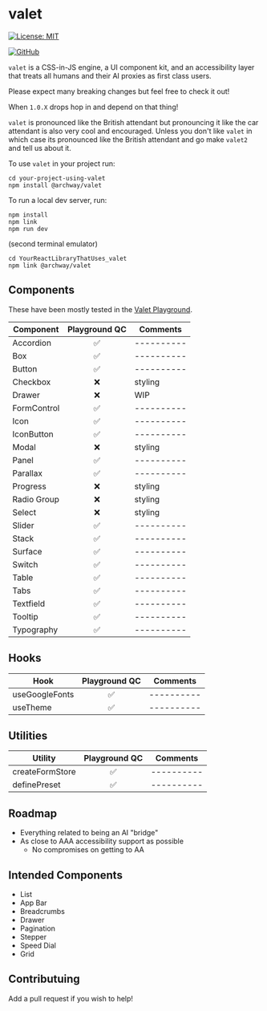 # valet

[![License: MIT](https://img.shields.io/badge/License-MIT-yellow.svg)](https://opensource.org/licenses/MIT)

[![GitHub](https://img.shields.io/badge/GitHub-valet-181717?logo=github&logoColor=white)](https://github.com/off-court-creations/valet)

`valet` is a CSS-in-JS engine, a UI component kit, and an accessibility layer that treats all humans and their AI proxies as first class users.

Please expect many breaking changes but feel free to check it out!

When `1.0.X` drops hop in and depend on that thing!

`valet` is pronounced like the British attendant but pronouncing it like the car attendant is also very cool and encouraged.
Unless you don't like `valet` in which case its pronounced like the British attendant and go make `valet2` and tell us about it.

To use `valet` in your project run:

```shell
cd your-project-using-valet
npm install @archway/valet
```

To run a local dev server, run:

```shell
npm install
npm link
npm run dev
```

(second terminal emulator)

```shell
cd YourReactLibraryThatUses_valet
npm link @archway/valet
```

## Components

These have been mostly tested in the [Valet Playground](https://github.com/off-court-creations/valet-playground).

| Component          | Playground QC   | Comments |
|--------------------|:---------------:|----------|
| Accordion          | ✅             |----------|
| Box                | ✅             |----------|
| Button             | ✅             |----------|
| Checkbox           | ❌             | styling  |
| Drawer             | ❌             |   WIP    |
| FormControl        | ✅             |----------|
| Icon               | ✅             |----------|
| IconButton         | ✅             |----------|
| Modal              | ❌             | styling  |
| Panel              | ✅             |----------|
| Parallax           | ✅             |----------|
| Progress           | ❌             | styling  |
| Radio Group        | ❌             | styling  |
| Select             | ❌             | styling  |
| Slider             | ✅             |----------|
| Stack              | ✅             |----------|
| Surface            | ✅             |----------|
| Switch             | ✅             |----------|
| Table              | ✅             |----------|
| Tabs               | ✅             |----------|
| Textfield          | ✅             |----------|
| Tooltip            | ✅             |----------|
| Typography         | ✅             |----------|

## Hooks

| Hook               | Playground QC   | Comments |
|--------------------|:---------------:|----------|
| useGoogleFonts     | ✅             |----------|
| useTheme           | ✅             |----------|

## Utilities

| Utility               | Playground QC   | Comments |
|--------------------|:---------------:|----------|
| createFormStore    | ✅             |----------|
| definePreset       | ✅             |----------|

## Roadmap

- Everything related to being an AI "bridge"
- As close to AAA accessibility support as possible
  - No compromises on getting to AA

## Intended Components

- List
- App Bar
- Breadcrumbs
- Drawer
- Pagination
- Stepper
- Speed Dial
- Grid

## Contributuing

Add a pull request if you wish to help!

